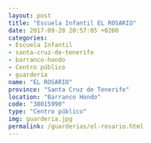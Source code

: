 ```yaml
---
layout: post
title: "Escuela Infantil EL ROSARIO"
date: 2017-09-20 20:57:05 +0200
categories:
- Escuela Infantil
- santa-cruz-de-tenerife
- barranco-hondo
- Centro público
- guarderia
name: "EL ROSARIO"
province: "Santa Cruz de Tenerife"
location: "Barranco Hondo"
code: "38015990"
type: "Centro público"
img: guarderia.jpg
permalink: /guarderias/el-rosario.html
---
```

